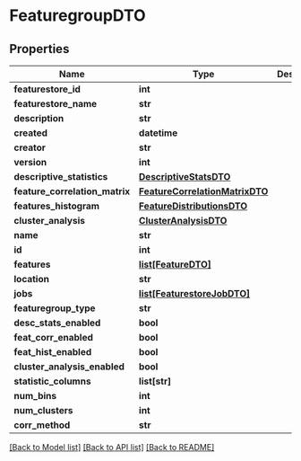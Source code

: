 # FeaturegroupDTO

## Properties
Name | Type | Description | Notes
------------ | ------------- | ------------- | -------------
**featurestore_id** | **int** |  | [optional] 
**featurestore_name** | **str** |  | [optional] 
**description** | **str** |  | [optional] 
**created** | **datetime** |  | [optional] 
**creator** | **str** |  | [optional] 
**version** | **int** |  | [optional] 
**descriptive_statistics** | [**DescriptiveStatsDTO**](DescriptiveStatsDTO.md) |  | [optional] 
**feature_correlation_matrix** | [**FeatureCorrelationMatrixDTO**](FeatureCorrelationMatrixDTO.md) |  | [optional] 
**features_histogram** | [**FeatureDistributionsDTO**](FeatureDistributionsDTO.md) |  | [optional] 
**cluster_analysis** | [**ClusterAnalysisDTO**](ClusterAnalysisDTO.md) |  | [optional] 
**name** | **str** |  | [optional] 
**id** | **int** |  | [optional] 
**features** | [**list[FeatureDTO]**](FeatureDTO.md) |  | [optional] 
**location** | **str** |  | [optional] 
**jobs** | [**list[FeaturestoreJobDTO]**](FeaturestoreJobDTO.md) |  | [optional] 
**featuregroup_type** | **str** |  | [optional] 
**desc_stats_enabled** | **bool** |  | [optional] 
**feat_corr_enabled** | **bool** |  | [optional] 
**feat_hist_enabled** | **bool** |  | [optional] 
**cluster_analysis_enabled** | **bool** |  | [optional] 
**statistic_columns** | **list[str]** |  | [optional] 
**num_bins** | **int** |  | [optional] 
**num_clusters** | **int** |  | [optional] 
**corr_method** | **str** |  | [optional] 

[[Back to Model list]](../README.md#documentation-for-models) [[Back to API list]](../README.md#documentation-for-api-endpoints) [[Back to README]](../README.md)

